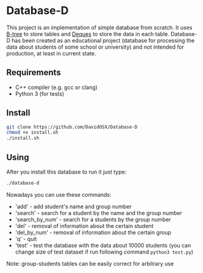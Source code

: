# Database-D

This project is an implementation of simple database from scratch. It uses [B-tree](https://en.wikipedia.org/wiki/B-tree) to store tables and [Deques](https://en.wikipedia.org/wiki/Double-ended_queue) to store the data in each table. Database-D has been created as an educational project (database for processing the data about students of some school or university) and not intended for production, at least in current state.

## Requirements
* C++ compiler (e.g. gcc or clang)
* Python 3 (for tests)

## Install

```sh
git clone https://github.com/DavidOSX/Database-D
chmod +x install.sh
./install.sh
```

## Using
After you install this database to run it just type:
```sh
./database-d
```

Nowadays you can use these commands:

* 'add' -   add student's name and group number
* 'search' - search for a student by the name and the group number
* 'search_by_num' -  search for a students by the group number
* 'del' -  removal of information about the certain student
* 'del_by_num' - removal of information about the certain group
* 'q' -   quit 
* 'test' - test the database with the data about 10000 students (you can change size of test dataset if run following command ```python3 test.py```)

Note: group-students tables can be easily correct for arbitrary use